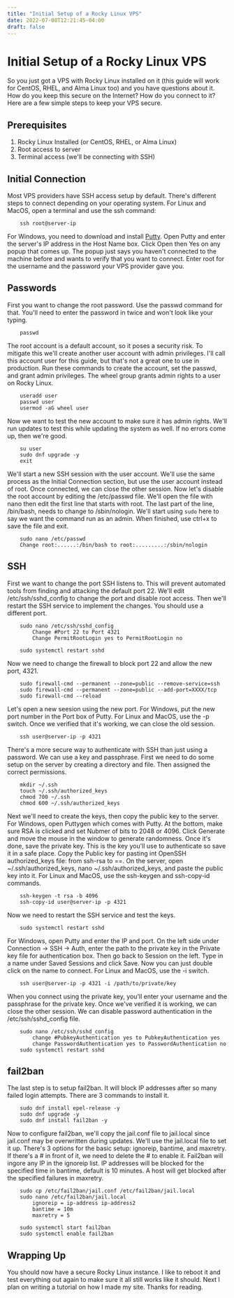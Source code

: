 ```yaml
---
title: "Initial Setup of a Rocky Linux VPS"
date: 2022-07-08T12:21:45-04:00
draft: false
---
```


# Initial Setup of a Rocky Linux VPS

So you just got a VPS with Rocky Linux installed on it (this guide will work for CentOS, RHEL, and Alma Linux too) and you have questions about it. How do you keep this secure on the Internet? How do you connect to it? Here are a few simple steps to keep your VPS secure.

## Prerequisites

1. Rocky Linux Installed (or CentOS, RHEL, or Alma Linux)
2. Root access to server
3. Terminal access (we'll be connecting with SSH)

## Initial Connection

Most VPS providers have SSH access setup by default. There's different steps to connect depending on your operating system. For Linux and MacOS, open a terminal and use the ssh command:
```commandline
    ssh root@server-ip
```
For Windows, you need to download and install [Putty](https://the.earth.li/~sgtatham/putty/latest/w64/putty-64bit-0.77-installer.msi). Open Putty and enter the server's IP address in the Host Name box. Click Open then Yes on any popup that comes up. The popup just says you haven't connected to the machine before and wants to verify that you want to connect. Enter root for the username and the password your VPS provider gave you.

## Passwords

First you want to change the root password. Use the passwd command for that. You'll need to enter the password in twice and won't look like your typing.
```commandline
    passwd
```
The root account is a default account, so it poses a security risk. To mitigate this we'll create another user account with admin privileges. I'll call this account user for this guide, but that's not a great one to use in production. Run these commands to create the account, set the passwd, and grant admin privileges. The wheel group grants admin rights to a user on Rocky Linux.
```commandline
    useradd user
    passwd user
    usermod -aG wheel user
```
Now we want to test the new account to make sure it has admin rights. We'll run updates to test this while updating the system as well. If no errors come up, then we're good.
```commandline
    su user
    sudo dnf upgrade -y
    exit
```
We'll start a new SSH session with the user account. We'll use the same process as the Initial Connection section, but use the user account instead of root. Once connected, we can close the other session. Now let's disable the root account by editing the /etc/passwd file. We'll open the file with nano then edit the first line that starts with root. The last part of the line, /bin/bash, needs to change to /sbin/nologin. We'll start using ```sudo``` here to say we want the command run as an admin. When finished, use ctrl+x to save the file and exit.
```commandline
    sudo nano /etc/passwd
    Change root:......:/bin/bash to root:.........:/sbin/nologin
```

## SSH

First we want to change the port SSH listens to. This will prevent automated tools from finding and attacking the default port 22. We'll edit /etc/ssh/sshd_config to change the port and disable root access. Then we'll restart the SSH service to implement the changes. You should use a different port.
```commandline
    sudo nano /etc/ssh/sshd_config
        Change #Port 22 to Port 4321
        Change PermitRootLogin yes to PermitRootLogin no
    
    sudo systemctl restart sshd
```
Now we need to change the firewall to block port 22 and allow the new port, 4321.
```commandline
    sudo firewall-cmd --permanent --zone=public --remove-service=ssh
    sudo firewall-cmd --permanent --zone=public --add-port=XXXX/tcp
    sudo firewall-cmd --reload
```
Let's open a new seesion using the new port. For Windows, put the new port number in the Port box of Putty. For Linux and MacOS, use the -p switch. Once we verified that it's working, we can close the old session.
```commandline
    ssh user@server-ip -p 4321
```
There's a more secure way to authenticate with SSH than just using a password. We can use a key and passphrase. First we need to do some setup on the server by creating a directory and file. Then assigned the correct permissions.
```commandline
    mkdir ~/.ssh
    touch ~/.ssh/authorized_keys
    chmod 700 ~/.ssh
    chmod 600 ~/.ssh/authorized_keys
```
Next we'll need to create the keys, then copy the public key to the server. For Windows, open Puttygen which comes with Putty. At the bottom, make sure RSA is clicked and set Nubmer of bits to 2048 or 4096. Click Generate and move the mouse in the window to generate randomness. Once it's done, save the private key. This is the key you'll use to authenticate so save it in a safe place. Copy the Public key for pasting int OpenSSH authorized_keys file: from ssh-rsa to ==. On the server, open ~/.ssh/authorized_keys, nano ~/.ssh/authorized_keys, and paste the public key into it. For Linux and MacOS, use the ssh-keygen and ssh-copy-id commands.
```commandline
    ssh-keygen -t rsa -b 4096
    ssh-copy-id user@server-ip -p 4321
```
Now we need to restart the SSH service and test the keys.
```commandline
    sudo systemctl restart sshd
```
For Windows, open Putty and enter the IP and port. On the left side under Connection -> SSH -> Auth, enter the path to the private key in the Private key file for authentication box. Then go back to Session on the left. Type in a name under Saved Sessions and click Save. Now you can just double click on the name to connect. For Linux and MacOS, use the -i switch.
```commandline
    ssh user@server-ip -p 4321 -i /path/to/private/key
```
When you connect using the private key, you'll enter your username and the passphrase for the private key. Once we've verified it is working, we can close the other session. We can disable password authentication in the /etc/ssh/sshd_config file.
```commandline
    sudo nano /etc/ssh/sshd_config
        change #PubkeyAuthentication yes to PubkeyAuthentication yes
        change PasswordAuthentication yes to PasswordAuthentication no
    sudo systemctl restart sshd
```

## fail2ban

The last step is to setup fail2ban. It will block IP addresses after so many failed login attempts. There are 3 commands to install it.
```commandline
    sudo dnf install epel-release -y
    sudo dnf upgrade -y
    sudo dnf install fail2ban -y
```
Now to configure fail2ban, we'll copy the jail.conf file to jail.local since jail.conf may be overwritten during updates. We'll use the jail.local file to set it up. There's 3 options for the basic setup: ignoreip, bantime, and maxretry. If there's a # in front of it, we need to delete the # to enable it. Fail2ban will ingore any IP in the ignoreip list. IP addresses will be blocked for the specified time in bantime, default is 10 minutes. A host will get blocked after the specified failures in maxretry.
```commandline
    sudo cp /etc/fail2ban/jail.conf /etc/fail2ban/jail.local
    sudo nano /etc/fail2ban/jail.local
        ignoreip = ip-address ip-address2
        bantime = 10m
        maxretry = 5
        
    sudo systemctl start fail2ban
    sudo systemctl enable fail2ban
```

## Wrapping Up

You should now have a secure Rocky Linux instance. I like to reboot it and test everything out again to make sure it all still works like it should. Next I plan on writing a tutorial on how I made my site. Thanks for reading.